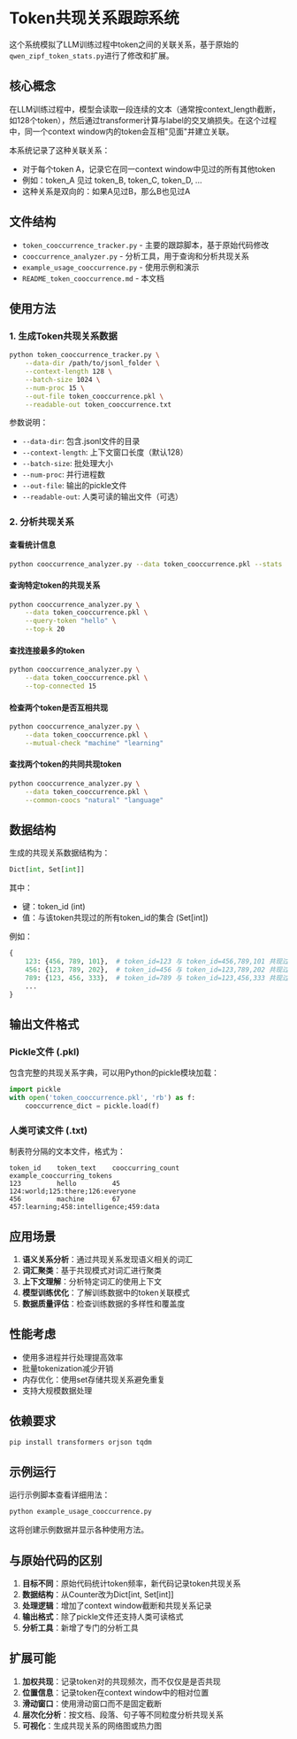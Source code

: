 # Token共现关系跟踪系统

这个系统模拟了LLM训练过程中token之间的关联关系，基于原始的`qwen_zipf_token_stats.py`进行了修改和扩展。

## 核心概念

在LLM训练过程中，模型会读取一段连续的文本（通常按context_length截断，如128个token），然后通过transformer计算与label的交叉熵损失。在这个过程中，同一个context window内的token会互相"见面"并建立关联。

本系统记录了这种关联关系：
- 对于每个token A，记录它在同一context window中见过的所有其他token
- 例如：token_A 见过 token_B, token_C, token_D, ...
- 这种关系是双向的：如果A见过B，那么B也见过A

## 文件结构

- `token_cooccurrence_tracker.py` - 主要的跟踪脚本，基于原始代码修改
- `cooccurrence_analyzer.py` - 分析工具，用于查询和分析共现关系
- `example_usage_cooccurrence.py` - 使用示例和演示
- `README_token_cooccurrence.md` - 本文档

## 使用方法

### 1. 生成Token共现关系数据

```bash
python token_cooccurrence_tracker.py \
    --data-dir /path/to/jsonl_folder \
    --context-length 128 \
    --batch-size 1024 \
    --num-proc 15 \
    --out-file token_cooccurrence.pkl \
    --readable-out token_cooccurrence.txt
```

参数说明：
- `--data-dir`: 包含.jsonl文件的目录
- `--context-length`: 上下文窗口长度（默认128）
- `--batch-size`: 批处理大小
- `--num-proc`: 并行进程数
- `--out-file`: 输出的pickle文件
- `--readable-out`: 人类可读的输出文件（可选）

### 2. 分析共现关系

#### 查看统计信息
```bash
python cooccurrence_analyzer.py --data token_cooccurrence.pkl --stats
```

#### 查询特定token的共现关系
```bash
python cooccurrence_analyzer.py \
    --data token_cooccurrence.pkl \
    --query-token "hello" \
    --top-k 20
```

#### 查找连接最多的token
```bash
python cooccurrence_analyzer.py \
    --data token_cooccurrence.pkl \
    --top-connected 15
```

#### 检查两个token是否互相共现
```bash
python cooccurrence_analyzer.py \
    --data token_cooccurrence.pkl \
    --mutual-check "machine" "learning"
```

#### 查找两个token的共同共现token
```bash
python cooccurrence_analyzer.py \
    --data token_cooccurrence.pkl \
    --common-coocs "natural" "language"
```

## 数据结构

生成的共现关系数据结构为：
```python
Dict[int, Set[int]]
```

其中：
- 键：token_id (int)
- 值：与该token共现过的所有token_id的集合 (Set[int])

例如：
```python
{
    123: {456, 789, 101},  # token_id=123 与 token_id=456,789,101 共现过
    456: {123, 789, 202},  # token_id=456 与 token_id=123,789,202 共现过
    789: {123, 456, 333},  # token_id=789 与 token_id=123,456,333 共现过
    ...
}
```

## 输出文件格式

### Pickle文件 (.pkl)
包含完整的共现关系字典，可以用Python的pickle模块加载：
```python
import pickle
with open('token_cooccurrence.pkl', 'rb') as f:
    cooccurrence_dict = pickle.load(f)
```

### 人类可读文件 (.txt)
制表符分隔的文本文件，格式为：
```
token_id    token_text    cooccurring_count    example_cooccurring_tokens
123         hello         45                   124:world;125:there;126:everyone
456         machine       67                   457:learning;458:intelligence;459:data
```

## 应用场景

1. **语义关系分析**：通过共现关系发现语义相关的词汇
2. **词汇聚类**：基于共现模式对词汇进行聚类
3. **上下文理解**：分析特定词汇的使用上下文
4. **模型训练优化**：了解训练数据中的token关联模式
5. **数据质量评估**：检查训练数据的多样性和覆盖度

## 性能考虑

- 使用多进程并行处理提高效率
- 批量tokenization减少开销
- 内存优化：使用set存储共现关系避免重复
- 支持大规模数据处理

## 依赖要求

```bash
pip install transformers orjson tqdm
```

## 示例运行

运行示例脚本查看详细用法：
```bash
python example_usage_cooccurrence.py
```

这将创建示例数据并显示各种使用方法。

## 与原始代码的区别

1. **目标不同**：原始代码统计token频率，新代码记录token共现关系
2. **数据结构**：从Counter改为Dict[int, Set[int]]
3. **处理逻辑**：增加了context window截断和共现关系记录
4. **输出格式**：除了pickle文件还支持人类可读格式
5. **分析工具**：新增了专门的分析工具

## 扩展可能

1. **加权共现**：记录token对的共现频次，而不仅仅是是否共现
2. **位置信息**：记录token在context window中的相对位置
3. **滑动窗口**：使用滑动窗口而不是固定截断
4. **层次化分析**：按文档、段落、句子等不同粒度分析共现关系
5. **可视化**：生成共现关系的网络图或热力图